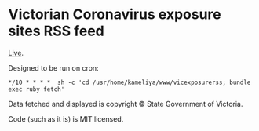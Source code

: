 # Victorian Coronavirus exposure sites RSS feed

[Live](https://vicexposurerss.kivikakk.ee).

Designed to be run on cron:

```
*/10 * * * *  sh -c 'cd /usr/home/kameliya/www/vicexposurerss; bundle exec ruby fetch'
```

Data fetched and displayed is copyright © State Government of Victoria.

Code (such as it is) is MIT licensed.
